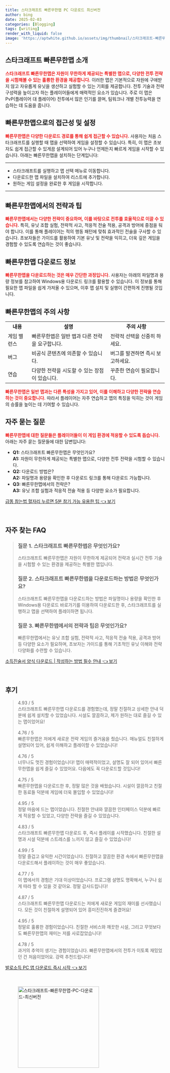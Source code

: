 ```yaml
---
title: 스타크래프트 빠른무한맵 PC 다운로드 최신버전
author: bing
date: 2025-02-03
categories: [Blogging]
tags: [writing]
render_with_liquid: false
image: 'https://aptwhite.github.io/assets/img/thumbnail/스타크래프트-빠른무한맵-PC-다운로드-최신버전.webp'
---
```



<h2 id='스타크래프트_빠른무한맵_소개'>스타크래프트 빠른무한맵 소개</h2>

<p><b><span style="color: #ee2323;">스타크래프트 빠른무한맵은 자원이 무한하게 제공되는 특별한 맵으로, 다양한 전투 전략을 시험해볼 수 있는 훌륭한 환경을 제공합니다.</span></b> 이러한 맵은 기본적으로 자원에 구애받지 않고 자유롭게 유닛을 생산하고 실험할 수 있는 기회를 제공합니다. 전투 기술과 전략 구성력을 높이고자 하는 플레이어들에게 매력적인 요소가 있습니다. 주로 이 맵은 PvP(플레이어 대 플레이어) 전투에서 많은 인기를 끌며, 팀워크나 개별 전투능력을 연습하는 데 도움을 줍니다.</p>

<h2 id='빠른무한맵_프레임_설정'>빠른무한맵으로의 접근성 및 설정</h2>

<p><b><span style="color: #ee2323;">빠른무한맵은 다양한 다운로드 경로를 통해 쉽게 접근할 수 있습니다.</span></b> 사용자는 처음 스타크래프트를 실행할 때 맵을 선택하여 게임을 설정할 수 있습니다. 특히, 이 맵은 초보자도 쉽게 접근할 수 있게끔 설계되어 있어 누구나 언제든지 빠르게 게임을 시작할 수 있습니다. 아래는 빠른무한맵을 설치하는 단계입니다:</p>

<hr />

<ul>
    <li>스타크래프트를 실행하고 맵 선택 메뉴로 이동합니다.</li>
    <li>다운로드한 맵 파일을 설치하여 리스트에 추가합니다.</li>
    <li>원하는 게임 설정을 완료한 후 게임을 시작합니다.</li>
</ul>

<hr />

<h2 id='빠른무한맵_전략_팁'>빠른무한맵에서의 전략과 팁</h2>

<p><b><span style="color: #ee2323;">빠른무한맵에서는 다양한 전략이 중요하며, 이를 바탕으로 전투를 효율적으로 이끌 수 있습니다.</span></b> 특히, 유닛 조합 실험, 전략적 사고, 적응적 전술 적용, 공격과 방어에 중점을 둬야 합니다. 이를 통해 플레이어는 적의 행동 패턴에 맞춰 효과적인 전술을 구사할 수 있습니다. 초보자들은 가이드를 활용하여 기본 유닛 및 전략을 익히고, 더욱 깊은 게임을 경험할 수 있도록 연습하는 것이 좋습니다.</p>

<h2 id='빠른무한맵_다운로드_정보'>빠른무한맵 다운로드 정보</h2>

<p><b><span style="color: #ee2323;">빠른무한맵을 다운로드하는 것은 매우 간단한 과정입니다.</span></b> 사용자는 아래의 파일명과 용량 정보를 참고하여 Windows용 다운로드 링크를 활용할 수 있습니다. 이 정보를 통해 필요한 맵 파일을 쉽게 가져올 수 있으며, 이후 맵 설치 및 실행이 간편하게 진행될 것입니다.</p>

<h2 id='빠른무한맵_주의사항'>빠른무한맵의 주의 사항</h2>

<table>
    <tr>
        <td style="text-align: center; height: 17px;"><b>내용</b></td>
        <td style="text-align: center; height: 17px;"><b>설명</b></td>
        <td style="text-align: center; height: 17px;"><b>주의 사항</b></td>
    </tr>
    <tr>
        <td>게임 밸런스</td>
        <td>빠른무한맵은 일반 맵과 다른 전략을 요구합니다.</td>
        <td>전략적 선택을 신중히 하세요.</td>
    </tr>
    <tr>
        <td>버그</td>
        <td>비공식 콘텐츠에 의존할 수 있습니다.</td>
        <td>버그를 발견하면 즉시 보고하세요.</td>
    </tr>
    <tr>
        <td>연습</td>
        <td>다양한 전략을 시도할 수 있는 장점이 있습니다.</td>
        <td>꾸준한 연습이 필요합니다.</td>
    </tr>
</table>

<p><b><span style="color: #ee2323;">빠른무한맵은 일반 맵과는 다른 특성을 가지고 있어, 이를 이해하고 다양한 전략을 연습하는 것이 중요합니다.</span></b> 따라서 플레이어는 자주 연습하고 맵의 특징을 익히는 것이 게임의 승률을 높이는 데 기여할 수 있습니다.</p>

<h2 id='자주_묻는_질문'>자주 묻는 질문</h2>

<p><b><span style="color: #ee2323;">빠른무한맵에 대한 질문들은 플레이어들이 이 게임 환경에 적응할 수 있도록 돕습니다.</span></b> 아래는 자주 묻는 질문들에 대한 답변입니다:</p>

<ul>
    <li><b>Q1:</b> 스타크래프트 빠른무한맵은 무엇인가요?<br /><b>A1:</b> 자원이 무한하게 제공되는 특별한 맵으로, 다양한 전투 전략을 시험할 수 있습니다.</li>
    <li><b>Q2:</b> 다운로드 방법은?<br /><b>A2:</b> 파일명과 용량을 확인한 후 다운로드 링크를 통해 다운로드 가능합니다.</li>
    <li><b>Q3:</b> 빠른무한맵에서의 전략은?<br /><b>A3:</b> 유닛 조합 실험과 적응적 전술 적용 등 다양한 요소가 필요합니다.</li>
</ul>


<p><a class="click-button" title="급똥 참는법 혈자리 누르면 5분 참기 가능 유용한 팁" href="https://aptwhite.github.io/posts/%EA%B8%89%EB%98%A5-%EC%B0%B8%EB%8A%94%EB%B2%95-%ED%98%88%EC%9E%90%EB%A6%AC-%EB%88%84%EB%A5%B4%EB%A9%B4-5%EB%B6%84-%EC%B0%B8%EA%B8%B0-%EA%B0%80%EB%8A%A5-%EC%9C%A0%EC%9A%A9%ED%95%9C-%ED%8C%81/" rel="dofollow">급똥 참는법 혈자리 누르면 5분 참기 가능 유용한 팁 👈 보기</a></p><br>
<h2 id='자주_찾는_FAQ'>자주 찾는 FAQ</h2>
<div itemscope="" itemtype="https://schema.org/FAQPage"> 
<blockquote> 
<div itemscope="" itemprop="mainEntity" itemtype="https://schema.org/Question"> 
<h3 itemprop="name">질문 1. 스타크래프트 빠른무한맵은 무엇인가요?</h3> 
<div itemscope="" itemprop="acceptedAnswer" itemtype="https://schema.org/Answer"> 
<span itemprop="text"> 
<p>스타크래프트 빠른무한맵은 자원이 무한하게 제공되어 전략과 실시간 전투 기술을 시험할 수 있는 환경을 제공하는 특별한 맵입니다.</p> 
</span> 
</div> 
</div> 

<div itemscope="" itemprop="mainEntity" itemtype="https://schema.org/Question"> 
<h3 itemprop="name">질문 2. 스타크래프트 빠른무한맵을 다운로드하는 방법은 무엇인가요?</h3> 
<div itemscope="" itemprop="acceptedAnswer" itemtype="https://schema.org/Answer"> 
<span itemprop="text"> 
<p>스타크래프트 빠른무한맵을 다운로드하는 방법은 파일명이나 용량을 확인한 후 Windows용 다운로드 바로가기를 이용하여 다운로드한 후, 스타크래프트를 실행하고 맵을 선택하여 플레이하면 됩니다.</p> 
</span> 
</div> 
</div> 

<div itemscope="" itemprop="mainEntity" itemtype="https://schema.org/Question"> 
<h3 itemprop="name">질문 3. 빠른무한맵에서의 전략과 팁은 무엇인가요?</h3> 
<div itemscope="" itemprop="acceptedAnswer" itemtype="https://schema.org/Answer"> 
<span itemprop="text"> 
<p>빠른무한맵에서는 유닛 조합 실험, 전략적 사고, 적응적 전술 적용, 공격과 방어 등 다양한 요소가 필요하며, 초보자는 가이드를 통해 기초적인 유닛 이해와 전략 다양화를 수련할 수 있습니다.</p> 
</span> 
</div> 
</div> 
</blockquote> 
</div>
<p><a class="click-button" title="소득진술서 양식 다운로드 | 작성하는 방법 필수 안내" href="https://aptwhite.github.io/posts/%EC%86%8C%EB%93%9D%EC%A7%84%EC%88%A0%EC%84%9C-%EC%96%91%EC%8B%9D-%EB%8B%A4%EC%9A%B4%EB%A1%9C%EB%93%9C-%EC%9E%91%EC%84%B1%ED%95%98%EB%8A%94-%EB%B0%A9%EB%B2%95-%ED%95%84%EC%88%98-%EC%95%88%EB%82%B4/" rel="dofollow">소득진술서 양식 다운로드 | 작성하는 방법 필수 안내 👈 보기</a></p><br>
<h2 id='후기'>후기</h2>
<div itemscope itemtype="https://schema.org/Product">
  <blockquote>
  <div itemprop="review" itemscope itemtype="https://schema.org/Review">
      <div itemprop="reviewRating" itemscope itemtype="https://schema.org/Rating"> <span itemprop="ratingValue">4.93</span> / <span itemprop="bestRating">5</span> </div>
      <span itemprop="reviewBody">스타크래프트 빠른무한맵 다운로드를 경험했는데, 정말 친절하고 상세한 안내 덕분에 쉽게 설치할 수 있었습니다. 시설도 깔끔하고, 제가 원하는 대로 즐길 수 있는 맵이었어요!</span>
  </div>
  <br>
  <div itemprop="review" itemscope itemtype="https://schema.org/Review">
      <div itemprop="reviewRating" itemscope itemtype="https://schema.org/Rating"> <span itemprop="ratingValue">4.76</span> / <span itemprop="bestRating">5</span> </div>
      <span itemprop="reviewBody">빠른무한맵은 저에게 새로운 전략 게임의 즐거움을 줬습니다. 매뉴얼도 친절하게 설명되어 있어, 쉽게 이해하고 플레이할 수 있었습니다!</span>
  </div>
  <br>
  <div itemprop="review" itemscope itemtype="https://schema.org/Review">
      <div itemprop="reviewRating" itemscope itemtype="https://schema.org/Rating"> <span itemprop="ratingValue">4.76</span> / <span itemprop="bestRating">5</span> </div>
      <span itemprop="reviewBody">너무나도 멋진 경험이었습니다! 맵이 매력적이었고, 설명도 잘 되어 있어서 빠른무한맵을 쉽게 즐길 수 있었어요. 다음에도 꼭 다운로드할 것입니다!</span>
  </div>
  <br>
  <div itemprop="review" itemscope itemtype="https://schema.org/Review">
      <div itemprop="reviewRating" itemscope itemtype="https://schema.org/Rating"> <span itemprop="ratingValue">4.75</span> / <span itemprop="bestRating">5</span> </div>
      <span itemprop="reviewBody">빠른무한맵을 다운로드한 후, 정말 많은 것을 배웠습니다. 시설이 깔끔하고 친절한 동료들 덕분에 게임에 더욱 몰입할 수 있었습니다!</span>
  </div>
  <br>
  <div itemprop="review" itemscope itemtype="https://schema.org/Review">
      <div itemprop="reviewRating" itemscope itemtype="https://schema.org/Rating"> <span itemprop="ratingValue">4.95</span> / <span itemprop="bestRating">5</span> </div>
      <span itemprop="reviewBody">정말 마음에 드는 맵이었습니다. 친절한 안내와 깔끔한 인터페이스 덕분에 빠르게 적응할 수 있었고, 다양한 전략을 즐길 수 있었습니다.</span>
  </div>
  <br>
  <div itemprop="review" itemscope itemtype="https://schema.org/Review">
      <div itemprop="reviewRating" itemscope itemtype="https://schema.org/Rating"> <span itemprop="ratingValue">4.83</span> / <span itemprop="bestRating">5</span> </div>
      <span itemprop="reviewBody">스타크래프트 빠른무한맵 다운로드 후, 즉시 플레이를 시작했습니다. 친절한 설명과 시설 덕분에 스트레스를 느끼지 않고 즐길 수 있었습니다!</span>
  </div>
  <br>
  <div itemprop="review" itemscope itemtype="https://schema.org/Review">
      <div itemprop="reviewRating" itemscope itemtype="https://schema.org/Rating"> <span itemprop="ratingValue">4.99</span> / <span itemprop="bestRating">5</span> </div>
      <span itemprop="reviewBody">정말 즐겁고 유익한 시간이었습니다. 친절하고 깔끔한 환경 속에서 빠른무한맵을 다운로드해서 플레이하는 것이 매우 좋았습니다.</span>
  </div>
  <br>
  <div itemprop="review" itemscope itemtype="https://schema.org/Review">
      <div itemprop="reviewRating" itemscope itemtype="https://schema.org/Rating"> <span itemprop="ratingValue">4.77</span> / <span itemprop="bestRating">5</span> </div>
      <span itemprop="reviewBody">이 맵에서의 경험은 기대 이상이었습니다. 프로그램 설명도 명확해서, 누구나 쉽게 따라 할 수 있을 것 같아요. 정말 감사드립니다!</span>
  </div>
  <br>
  <div itemprop="review" itemscope itemtype="https://schema.org/Review">
      <div itemprop="reviewRating" itemscope itemtype="https://schema.org/Rating"> <span itemprop="ratingValue">4.87</span> / <span itemprop="bestRating">5</span> </div>
      <span itemprop="reviewBody">스타크래프트 빠른무한맵 다운로드는 저에게 새로운 게임의 재미를 선사했습니다. 모든 것이 친절하게 설명되어 있어 흥미진진하게 즐겼어요!</span>
  </div>
  <br>
  <div itemprop="review" itemscope itemtype="https://schema.org/Review">
      <div itemprop="reviewRating" itemscope itemtype="https://schema.org/Rating"> <span itemprop="ratingValue">4.95</span> / <span itemprop="bestRating">5</span> </div>
      <span itemprop="reviewBody">정말로 훌륭한 경험이었습니다. 친절한 서비스와 깨끗한 시설, 그리고 무엇보다도 빠른무한맵의 재미는 저를 사로잡았습니다!</span>
  </div>
  <br>
  <div itemprop="review" itemscope itemtype="https://schema.org/Review">
      <div itemprop="reviewRating" itemscope itemtype="https://schema.org/Rating"> <span itemprop="ratingValue">4.78</span> / <span itemprop="bestRating">5</span> </div>
      <span itemprop="reviewBody">과거의 추억이 생기는 경험이었습니다. 빠른무한맵에서의 전투가 이토록 재밌었던 건 처음이었어요. 강력 추천드립니다!</span>
  </div>
  </blockquote>
</div>
<p><a class="click-button" title="발로소득 PC 앱 다운로드 즉시 시작" href="https://aptwhite.github.io/posts/%EB%B0%9C%EB%A1%9C%EC%86%8C%EB%93%9D-PC-%EC%95%B1-%EB%8B%A4%EC%9A%B4%EB%A1%9C%EB%93%9C-%EC%A6%89%EC%8B%9C-%EC%8B%9C%EC%9E%91/" rel="dofollow">발로소득 PC 앱 다운로드 즉시 시작 👈 보기</a></p><br>
<figure class="image"><img src="https://aptwhite.github.io/assets/img/thumbnail/스타크래프트-빠른무한맵-PC-다운로드-최신버전.webp" alt="스타크래프트-빠른무한맵-PC-다운로드-최신버전" width="256" height="256"></figure>